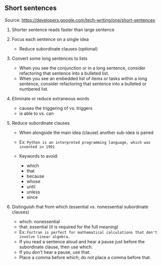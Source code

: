 ## Short sentences

Source: https://developers.google.com/tech-writing/one/short-sentences

1. Shorter sentence reads faster than large sentence
2. Focus each sentence on a single idea

   - Reduce subordinate clauses (optional)

3. Convert some long sentences to lists

   - When you see the conjunction or in a long sentence, consider refactoring that sentence into a bulleted list.
   - When you see an embedded list of items or tasks within a long sentence, consider refactoring that sentence into a bulleted or numbered list.

4. Eliminate or reduce extraneous words

   - causes the triggering of vs. triggers
   - is able to vs. can

5. Reduce subordinate clauses

   - When alongside the main idea (clause) another sub-idea is paired
   - Ex: `Python is an interpreted programming language, which was invented in 1991`
   - Keywords to avoid:

     - which
     - that
     - because
     - whose
     - until
     - unless
     - since

6. Distinguish that from which (essential vs. nonessential subordinate clauses)

   - which: nonessential
   - that: essential (it is required for the full meaning)
   - Ex: `Fortran is perfect for mathematical calculations that don't involve linear algebra.`
   - If you read a sentence aloud and hear a pause just before the subordinate clause, then use which.
   - If you don't hear a pause, use that.
   - Place a comma before which; do not place a comma before that.
